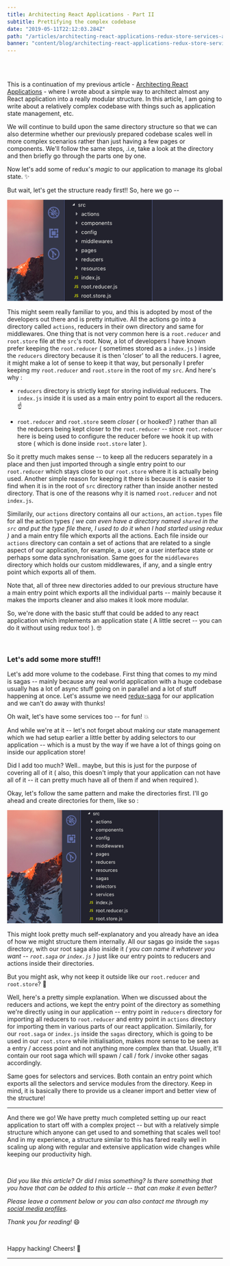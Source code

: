 ```yaml
---
title: Architecting React Applications - Part II
subtitle: Prettifying the complex codebase
date: "2019-05-11T22:12:03.284Z"
path: "/articles/architecting-react-applications-redux-store-services-and-sagas/"
banner: "content/blog/architecting-react-applications-redux-store-services-and-sagas/banner.jpg"
---
```


<br />
<br/>

This is a continuation of my previous article - [Architecting React Applications](/articles/architecting-react-applications/) - where I wrote about a simple way to architect almost any React application into a really modular structure. In this article, I am going to write about a relatively complex codebase with things such as application state management, etc. 

We will continue to build upon the same directory structure so that we can also determine whether our previously prepared codebase scales well in more complex scenarios rather than just having a few pages or components. We'll follow the same steps, .i.e, take a look at the directory and then briefly go through the parts one by one.

Now let's add some of redux's *magic* to our application to manage its global state. ✨

But wait, let's get the structure ready first!! So, here we go --

![source-directory](./directory-structure.png)

This might seem really familiar to you, and this is adopted by most of the developers out there and is pretty intuitive. All the actions go into a directory called `actions`, reducers in their own directory and same for middlewares. One thing that is not very common here is a `root.reducer` and `root.store` file at the `src`'s root. Now, a lot of developers I have known prefer keeping the `root.reducer` ( sometimes stored as a `index.js` ) inside the `reducers` directory because it is then 'closer' to all the reducers. I agree, it might make a lot of sense to keep it that way, but personally I prefer keeping my `root.reducer` and `root.store` in the root of my `src`. And here's why :

* `reducers` directory is strictly kept for storing individual reducers. The `index.js` inside it is used as a main entry point to export all the reducers. ☝️

* `root.reducer` and `root.store` seem *closer* ( or hooked? ) rather than all the reducers being kept closer to the `root.reducer` -- since `root.reducer` here is being used to configure the reducer before we hook it up with store ( which is done inside `root.store` later ).

So it pretty much makes sense -- to keep all the reducers separately in a place and then just imported through a single entry point to our `root.reducer` which stays close to our `root.store` where it is actually being used. Another simple reason for keeping it there is because it is easier to find when it is in the root of `src` directory rather than inside another nested directory. That is one of the reasons why it is named `root.reducer` and not `index.js`. 

Similarily, our `actions` directory contains all our `actions`, an `action.types` file for all the action types *( we can even have a directory named `shared` in the `src` and put the type file there, I used to do it when I had started using redux )* and a main entry file which exports all the actions. Each file inside our `actions` directory can contain a set of actions that are related to a single aspect of our application, for example, a user, or a user interface state or perhaps some data synchronisation. Same goes for the `middlewares` directory which holds our custom middlewares, if any, and a single entry point which exports all of them.

Note that, all of three new directories added to our previous structure have a main entry point which exports all the individual parts -- mainly because it makes the imports cleaner and also makes it look more modular.

So, we're done with the basic stuff that could be added to any react application which implements an application state ( A little secret -- you can do it without using redux too!  ). 🤓

<br />

### Let's add some more stuff!!

Let's add more volume to the codebase. First thing that comes to my mind is sagas -- mainly because any real world application with a huge codebase usually has a lot of async stuff going on in parallel and a lot of stuff happening at once. Let's assume we need [redux-saga](https://redux-saga.js.org/) for our application and we can't do away with thunks!

Oh wait, let's have some services too -- for fun! 💥

And while we're at it -- let's not forget about making our state management which we had setup earlier a little better by adding selectors to our application -- which is a must by the way if we have a lot of things going on inside our application store!

Did I add too much? Well.. maybe, but this is just for the purpose of covering all of it ( also, this doesn't imply that your application can not have all of it -- it can pretty much have all of them if and when required ).

Okay, let's follow the same pattern and make the directories first. I'll go ahead and create directories for them, like so :

![source-directory](./directory-structure-2.png)

This might look pretty much self-explanatory and you already have an idea of how we might structure them internally. All our sagas go inside the `sagas` directory, with our root saga also inside it *( you can name it whatever you want -- `root.saga` or `index.js` )* just like our entry points to reducers and actions inside their directories.

But you might ask, why not keep it outside like our `root.reducer` and `root.store`? 🤔

Well, here's a pretty simple explanation. When we discussed about the reducers and actions, we kept the entry point of the directory as something we're directly using in our application -- entry point in `reducers` directory for importing all reducers to `root.reducer` and entry point in `actions` directory for importing them in various parts of our react application. Similarily, for our `root.saga` or `index.js` inside the `sagas` directory, which is going to be used in our `root.store` while initialisation, makes more sense to be seen as a entry / access point and not anything more complex than that. Usually, it'll contain our root saga which will spawn / call / fork / invoke other sagas accordingly.

Same goes for selectors and services. Both contain an entry point which exports all the selectors and service modules from the directory. Keep in mind, it is basically there to provide us a cleaner import and better view of the structure!

<hr/>

And there we go! We have pretty much completed setting up our react application to start off with a complex project -- but with a relatively simple structure which anyone can get used to and something that scales well too! And in my experience, a structure similar to this has fared really well in scaling up along with regular and extensive application wide changes while keeping our productivity high.

<br/>

*Did you like this article? Or did I miss something? Is there something that you have that can be added to this article -- that can make it even better?*

*Please leave a comment below or you can also contact me through my [social media profiles](/).*

*Thank you for reading!* 😄

<br/>

Happy hacking! Cheers! 🎉

<hr/>
